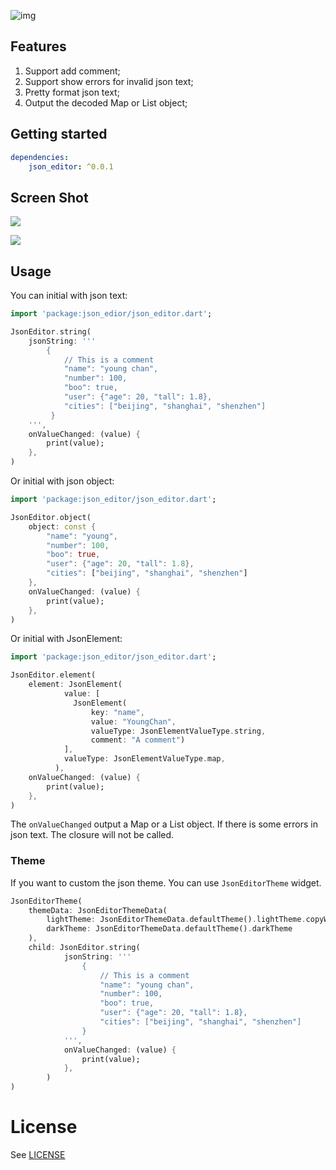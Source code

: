  ![img](https://tva1.sinaimg.cn/large/008i3skNgy1gysaom8718j322c0u0408.jpg)

## Features

1. Support add comment;
2. Support show errors for invalid json text;
3. Pretty format json text;
4. Output the decoded Map or List object;

## Getting started

```yaml
dependencies:
    json_editor: ^0.0.1
```

## Screen Shot

![](https://tva1.sinaimg.cn/large/008i3skNgy1gysber4x5tj318f0u0ta7.jpg)

![](https://tva1.sinaimg.cn/large/008i3skNgy1gyscug2rpbg30qo0f0nh5.gif)

## Usage

You can initial with json text:

```dart
import 'package:json_edior/json_editor.dart';

JsonEditor.string(
    jsonString: '''
        {
            // This is a comment
            "name": "young chan",
            "number": 100,
            "boo": true,
            "user": {"age": 20, "tall": 1.8},
            "cities": ["beijing", "shanghai", "shenzhen"]
         }
    ''',
    onValueChanged: (value) {
        print(value);
    },
)

```

Or initial with json object:

```dart
import 'package:json_editor/json_editor.dart';

JsonEditor.object(
    object: const {
        "name": "young",
        "number": 100,
        "boo": true,
        "user": {"age": 20, "tall": 1.8},
        "cities": ["beijing", "shanghai", "shenzhen"]
    },
    onValueChanged: (value) {
        print(value);
    },
)
```

Or initial with JsonElement:

```dart
import 'package:json_editor/json_editor.dart';

JsonEditor.element(
    element: JsonElement(
            value: [
              JsonElement(
                  key: "name",
                  value: "YoungChan",
                  valueType: JsonElementValueType.string,
                  comment: "A comment")
            ],
            valueType: JsonElementValueType.map,
          ),
    onValueChanged: (value) {
        print(value);
    },
)
```

The `onValueChanged` output a Map or a List object. If there is some errors in json text. The closure will not be called.

### Theme

If you want to custom the json theme. You can use `JsonEditorTheme` widget.

```dart
JsonEditorTheme(
    themeData: JsonEditorThemeData(
        lightTheme: JsonEditorThemeData.defaultTheme().lightTheme.copyWith(bracketStyle: TextStyle(color: Colors.amber, fontSize: 16)),
        darkTheme: JsonEditorThemeData.defaultTheme().darkTheme
    ),
    child: JsonEditor.string(
            jsonString: '''
                {
                    // This is a comment
                    "name": "young chan",
                    "number": 100,
                    "boo": true,
                    "user": {"age": 20, "tall": 1.8},
                    "cities": ["beijing", "shanghai", "shenzhen"]
                }
            ''',
            onValueChanged: (value) {
                print(value);
            },
        )
)
```


# License

See [LICENSE](LICENSE)
